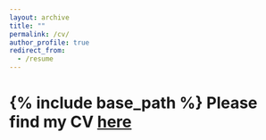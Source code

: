 ```yaml
---
layout: archive
title: ""
permalink: /cv/
author_profile: true
redirect_from:
  - /resume
---
```


{% include base_path %}
Please find my CV [here](/files/CV_WenyaLiu.pdf)
======
